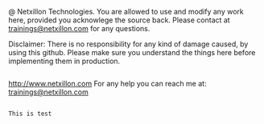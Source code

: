 
@ Netxillon Technologies. You are allowed to use and modify any work here, provided you acknowlege the source back.
Please contact at trainings@netxillon.com for any questions.

Disclaimer: There is no responsibility for any kind of damage caused, by using this github. Please make sure you understand the things here before implementing them in production.
```
```
http://www.netxillon.com
For any help you can reach me at: trainings@netxillon.com
```

This is test
